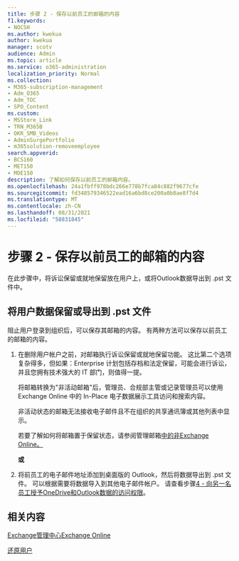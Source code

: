 ```yaml
---
title: 步骤 2 - 保存以前员工的邮箱的内容
f1.keywords:
- NOCSH
ms.author: kwekua
author: kwekua
manager: scotv
audience: Admin
ms.topic: article
ms.service: o365-administration
localization_priority: Normal
ms.collection:
- M365-subscription-management
- Adm_O365
- Adm_TOC
- SPO_Content
ms.custom:
- MSStore_Link
- TRN_M365B
- OKR_SMB_Videos
- AdminSurgePortfolio
- m365solution-removeemployee
search.appverid:
- BCS160
- MET150
- MOE150
description: 了解如何保存以前员工的邮箱内容。
ms.openlocfilehash: 24a1fbff978bdc266e778b7fca84c882f9677cfe
ms.sourcegitcommit: fd348579346522ead16a6bd8ce200a0b8ae8f7d4
ms.translationtype: MT
ms.contentlocale: zh-CN
ms.lasthandoff: 08/31/2021
ms.locfileid: "58831845"
---
```

# <a name="step-2---save-the-contents-of-a-former-employees-mailbox"></a>步骤 2 - 保存以前员工的邮箱的内容

在此步骤中，将诉讼保留或就地保留放在用户上，或将Outlook数据导出到 .pst 文件中。

## <a name="place-hold-or-export-users-data-to-a-pst-file"></a>将用户数据保留或导出到 .pst 文件

阻止用户登录到组织后，可以保存其邮箱的内容。 有两种方法可以保存以前员工的邮箱的内容。
  
1. 在删除用户帐户之前，对邮箱执行诉讼保留或就地保留功能。 这比第二个选项复杂得多，但如果：Enterprise 计划包括存档和法定保留，可能会进行诉讼，并且您拥有技术强大的 IT 部门，则值得一提。

    将邮箱转换为"非活动邮箱"后，管理员、合规部主管或记录管理员可以使用 Exchange Online 中的 In-Place 电子数据展示工具访问和搜索内容。

    非活动状态的邮箱无法接收电子邮件且不在组织的共享通讯簿或其他列表中显示。

    若要了解如何将邮箱置于保留状态，请参阅管理邮箱[中的非Exchange Online。](../../compliance/create-and-manage-inactive-mailboxes.md)

    **或**

2. 将前员工的电子邮件地址添加到桌面版的 Outlook，然后将数据导出到 .pst 文件。 可以根据需要将数据导入到其他电子邮件帐户。 请查看步骤[4 - 向另一名员工授予OneDrive和Outlook数据的访问权限](remove-former-employee-step-4.md)。

## <a name="related-content"></a>相关内容

[Exchange管理中心Exchange Online](/exchange/exchange-admin-center)

[还原用户](restore-user.md)
